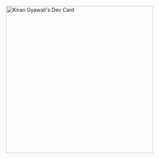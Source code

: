 <!--
**keyrunHORNET/keyrunHORNET** is a ✨ _special_ ✨ repository because its `README.md` (this file) appears on your GitHub profile.

Here are some ideas to get you started:

- 🔭 I’m currently working on ...
- 🌱 I’m currently learning ...
- 👯 I’m looking to collaborate on ...
- 🤔 I’m looking for help with ...
- 💬 Ask me about ...
- 📫 How to reach me: ...
- 😄 Pronouns: ...
- ⚡ Fun fact: ...
-->

<a href="https://app.daily.dev/Kgyawali"><img src="https://api.daily.dev/devcards/f1e8d8ea56694c75a498e2ca5e04e0c8.png?r=g9a" width="400" alt="Kiran Gyawali's Dev Card"/></a>
